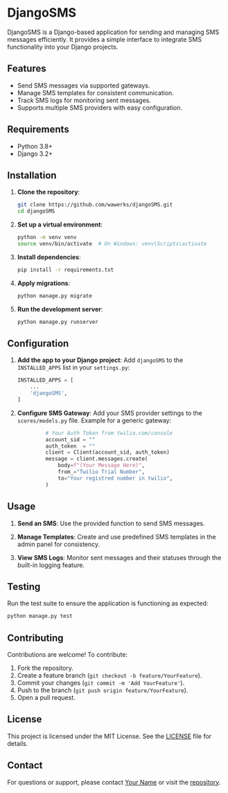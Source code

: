 # DjangoSMS

DjangoSMS is a Django-based application for sending and managing SMS messages efficiently. It provides a simple interface to integrate SMS functionality into your Django projects.

## Features

- Send SMS messages via supported gateways.
- Manage SMS templates for consistent communication.
- Track SMS logs for monitoring sent messages.
- Supports multiple SMS providers with easy configuration.

## Requirements

- Python 3.8+
- Django 3.2+

## Installation

1. **Clone the repository**:
   ```bash
   git clone https://github.com/wawerks/djangoSMS.git
   cd djangoSMS
   ```

2. **Set up a virtual environment**:
   ```bash
   python -m venv venv
   source venv/bin/activate  # On Windows: venv\Scripts\activate
   ```

3. **Install dependencies**:
   ```bash
   pip install -r requirements.txt
   ```

4. **Apply migrations**:
   ```bash
   python manage.py migrate
   ```

5. **Run the development server**:
   ```bash
   python manage.py runserver
   ```

## Configuration

1. **Add the app to your Django project**:
   Add `djangoSMS` to the `INSTALLED_APPS` list in your `settings.py`:
   ```python
   INSTALLED_APPS = [
       ...
       'djangoSMS',
   ]
   ```

2. **Configure SMS Gateway**:
   Add your SMS provider settings to the `scores/models.py` file. Example for a generic gateway:
   ```python
            # Your Auth Token from twilio.com/console
            account_sid = ""
            auth_token  = ""
            client = Client(account_sid, auth_token)
            message = client.messages.create(
                body=f"(Your Message Here)",
                from_="Twilio Trial Number",
                to="Your registred number in twilio",
            )
   ```

## Usage

1. **Send an SMS**:
   Use the provided function to send SMS messages.

2. **Manage Templates**:
   Create and use predefined SMS templates in the admin panel for consistency.

3. **View SMS Logs**:
   Monitor sent messages and their statuses through the built-in logging feature.

## Testing

Run the test suite to ensure the application is functioning as expected:
```bash
python manage.py test
```

## Contributing

Contributions are welcome! To contribute:

1. Fork the repository.
2. Create a feature branch (`git checkout -b feature/YourFeature`).
3. Commit your changes (`git commit -m 'Add YourFeature'`).
4. Push to the branch (`git push origin feature/YourFeature`).
5. Open a pull request.

## License

This project is licensed under the MIT License. See the [LICENSE](LICENSE) file for details.

## Contact

For questions or support, please contact [Your Name](mailto:youremail@example.com) or visit the [repository](https://github.com/wawerks/djangoSMS).
